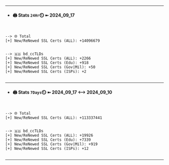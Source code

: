 

---
- #### 🖨️ **Stats** `24Hr`⏲️ ➼ 2024_09_17
```console


--> 🌐 Total
[+] New/ReNewed SSL Certs (ALL): +14096679


--> 🇧🇩 bd_ccTLDs
[+] New/ReNewed SSL Certs (ALL): +2266
[+] New/ReNewed SSL Certs (Edu): +918
[+] New/ReNewed SSL Certs (Gov|Mil): +50
[+] New/ReNewed SSL Certs (ISPs): +2


```

---
- #### 🖨️ **Stats** `7Days`⏲️ ➼ 2024_09_17 <--> 2024_09_10
```console


--> 🌐 Total
[+] New/ReNewed SSL Certs (ALL): +113337441


--> 🇧🇩 bd_ccTLDs
[+] New/ReNewed SSL Certs (ALL): +19926
[+] New/ReNewed SSL Certs (Edu): +7339
[+] New/ReNewed SSL Certs (Gov|Mil): +919
[+] New/ReNewed SSL Certs (ISPs): +12


```

---


